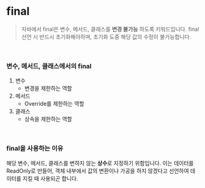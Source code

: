 # final
> 자바에서 final은 변수, 메서드, 클래스를 **변경 불가능** 하도록 키워드입니다.
final 선언 시 반드시 초기화해야하며, 초기화 도중 해당 값의 수정이 불가능합니다.

<br>

### 변수, 메서드, 클래스에서의 final
1. 변수
    - 변경을 제한하는 역할
2. 메서드
    - Override를 제한하는 역할
3. 클래스
    - 상속을 제한하는 역할 

<br>

### final을 사용하는 이유
해당 변수, 메서드, 클래스를 변하지 않는 **상수**로 지정하기 위함입니다. 이는 데이터를 ReadOnly로 만들어, 객체 내부에서 값의 변환이나 가공을 하지 않겠다고 선언하여 데이터를 지킬 때 사용되곤 합니다.